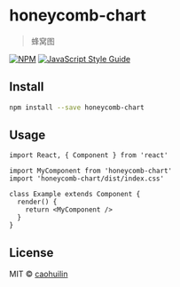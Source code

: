 # honeycomb-chart

> 蜂窝图

[![NPM](https://img.shields.io/npm/v/honeycomb-chart.svg)](https://www.npmjs.com/package/honeycomb-chart) [![JavaScript Style Guide](https://img.shields.io/badge/code_style-standard-brightgreen.svg)](https://standardjs.com)

## Install

```bash
npm install --save honeycomb-chart
```

## Usage

```tsx
import React, { Component } from 'react'

import MyComponent from 'honeycomb-chart'
import 'honeycomb-chart/dist/index.css'

class Example extends Component {
  render() {
    return <MyComponent />
  }
}
```

## License

MIT © [caohuilin](https://github.com/caohuilin)
